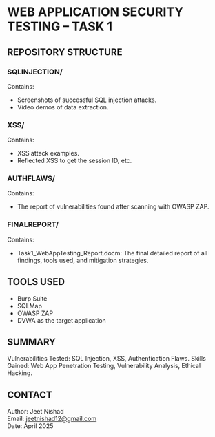 # WEB APPLICATION SECURITY TESTING – TASK 1

## REPOSITORY STRUCTURE

### SQLINJECTION/
Contains:
- Screenshots of successful SQL injection attacks.
- Video demos of data extraction.

### XSS/
Contains:
- XSS attack examples.
- Reflected XSS to get the session ID, etc.

### AUTHFLAWS/
Contains:
- The report of vulnerabilities found after scanning with OWASP ZAP.

### FINALREPORT/
Contains:
- Task1_WebAppTesting_Report.docm: The final detailed report of all findings, tools used, and mitigation strategies.

## TOOLS USED
- Burp Suite
- SQLMap
- OWASP ZAP
- DVWA as the target application

## SUMMARY
Vulnerabilities Tested: SQL Injection, XSS, Authentication Flaws.
Skills Gained: Web App Penetration Testing, Vulnerability Analysis, Ethical Hacking.

## CONTACT
Author: Jeet Nishad  
Email: jeetnishad12@gmail.com  
Date: April 2025
